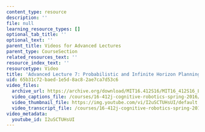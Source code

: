 ```yaml
---
content_type: resource
description: ''
file: null
learning_resource_types: []
optional_tab_title: ''
optional_text: ''
parent_title: Videos for Advanced Lectures
parent_type: CourseSection
related_resources_text: ''
resource_index_text: ''
resourcetype: Video
title: 'Advanced Lecture 7: Probabilistic and Infinite Horizon Planning'
uid: 65b31c72-baed-1e5d-8ac8-2ae7ca7d53c6
video_files:
  archive_url: https://archive.org/download/MIT16.412S16/MIT16_412S16_Lec6_Temporal_Logic_300k.mp4
  video_captions_file: /courses/16-412j-cognitive-robotics-spring-2016/076206661295513bb40420471f455cce_I2uSCTUHsUI.vtt
  video_thumbnail_file: https://img.youtube.com/vi/I2uSCTUHsUI/default.jpg
  video_transcript_file: /courses/16-412j-cognitive-robotics-spring-2016/44d372dc770193617168c117af2f3558_I2uSCTUHsUI.pdf
video_metadata:
  youtube_id: I2uSCTUHsUI
---
```

